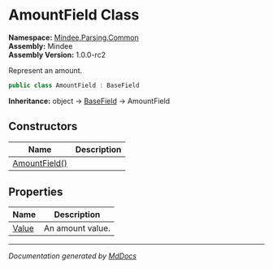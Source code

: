 ﻿<!--  
  <auto-generated>   
    The contents of this file were generated by a tool.  
    Changes to this file may be list if the file is regenerated  
  </auto-generated>   
-->

# AmountField Class

**Namespace:** [Mindee.Parsing.Common](../index.md)  
**Assembly:** Mindee  
**Assembly Version:** 1.0.0\-rc2

Represent an amount.

```csharp
public class AmountField : BaseField
```

**Inheritance:** object → [BaseField](../BaseField/index.md) → AmountField

## Constructors

| Name                                   | Description |
| -------------------------------------- | ----------- |
| [AmountField()](constructors/index.md) |             |

## Properties

| Name                         | Description      |
| ---------------------------- | ---------------- |
| [Value](properties/Value.md) | An amount value. |

___

*Documentation generated by [MdDocs](https://github.com/ap0llo/mddocs)*
